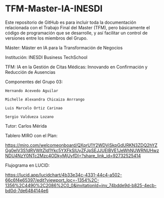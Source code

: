 ﻿# TFM-Master-IA-INESDI

Este repositorio de GitHub es para incluir toda la documentación relacionada con el Trabajo Final del Master (TFM),
pero básicamente el código de programación que se desarrolle,
y así facilitar un control de versiones entre los miembros del Grupo.

Máster: Máster en IA para la Transformación de Negocios

Institución: INESDI Business TechSchool

TFM: IA en la Gestión de Citas Médicas: Innovando en Confirmación y Reducción de Ausencias

Componentes del Grupo 03:

    Hernando Acevedo Aguilar
    
    Michelle Alexandra Chicaiza Anrrango
    
    Luis Marcelo Ortiz Carinao
    
    Sergio Valdueza Lozano

Tutor:
    Carlos Mérida

Tablero MIRO con el Plan:

https://miro.com/welcomeonboard/QXprU1Y2WDViSkpGdURKN3ZDQ2hYZGg0elV3S1dRVWltZld1Ykc5YXFkSlUyZFJpSEJJUElBVE1JeWhNUWRNUHwzNDU4NzY0NTc2Mzc4ODkyMjUyfDI=?share_link_id=92732525414

Flujograma en LUCID:

https://lucid.app/lucidchart/4b33e34c-4331-44c4-a502-66c6f4e65397/edit?viewport_loc=-1354%2C-1356%2C4490%2C2086%2C0_0&invitationId=inv_74bdde9d-b825-4ecb-bd0d-7de6484144e6

